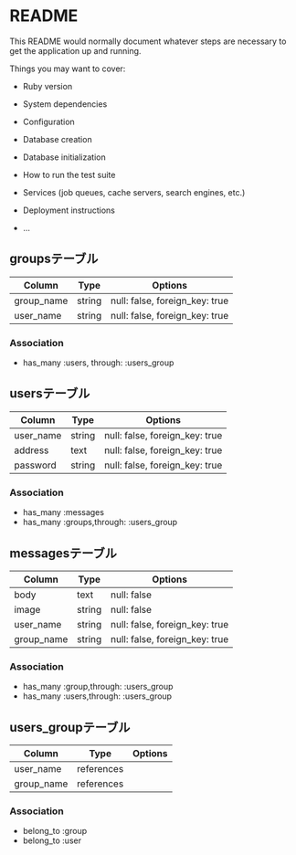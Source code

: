 # README

This README would normally document whatever steps are necessary to get the
application up and running.

Things you may want to cover:

* Ruby version

* System dependencies

* Configuration

* Database creation

* Database initialization

* How to run the test suite

* Services (job queues, cache servers, search engines, etc.)

* Deployment instructions

* ...


## groupsテーブル

|Column|Type|Options|
|------|----|-------|
|group_name|string|null: false, foreign_key: true|
|user_name|string|null: false, foreign_key: true|

### Association
- has_many :users, through: :users_group

## usersテーブル

|Column|Type|Options|
|------|----|-------|
|user_name|string|null: false, foreign_key: true|
|address|text|null: false, foreign_key: true|
|password|string|null: false, foreign_key: true|

### Association
- has_many :messages
- has_many :groups,through: :users_group

## messagesテーブル

|Column|Type|Options|
|------|----|-------|
|body|text|null: false|
|image|string|null: false|
|user_name|string|null: false, foreign_key: true|
|group_name|string|null: false, foreign_key: true|

### Association
- has_many :group,through: :users_group
- has_many :users,through: :users_group

## users_groupテーブル

|Column|Type|Options|
|------|----|-------|
|user_name|references|
|group_name|references|

### Association
- belong_to :group
- belong_to :user
